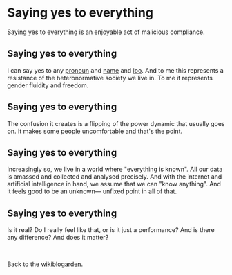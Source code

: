 # Saying yes to everything

Saying yes to everything is an enjoyable act of malicious compliance.

## Saying yes to everything

I can say yes to any [pronoun](https://www.todepond.com/pronouns/) and [name](https://www.todepond.com/wikiblogarden/my-name/) and [loo](https://www.todepond.com/wikiblogarden/health/loo-lu/). And to me this represents a resistance of the heteronormative society we live in. To me it represents gender fluidity and freedom.

## Saying yes to everything

The confusion it creates is a flipping of the power dynamic that usually goes on. It makes some people uncomfortable and that's the point.

## Saying yes to everything

Increasingly so, we live in a world where "everything is known". All our data is amassed and collected and analysed precisely. And with the internet and artificial intelligence in hand, we assume that we can "know anything". And it feels good to be an unknown— unfixed point in all of that.

## Saying yes to everything

Is it real? Do I really feel like that, or is it just a performance? And is there any difference? And does it matter? 

<br>

Back to the [wikiblogarden](/wikiblogarden).
